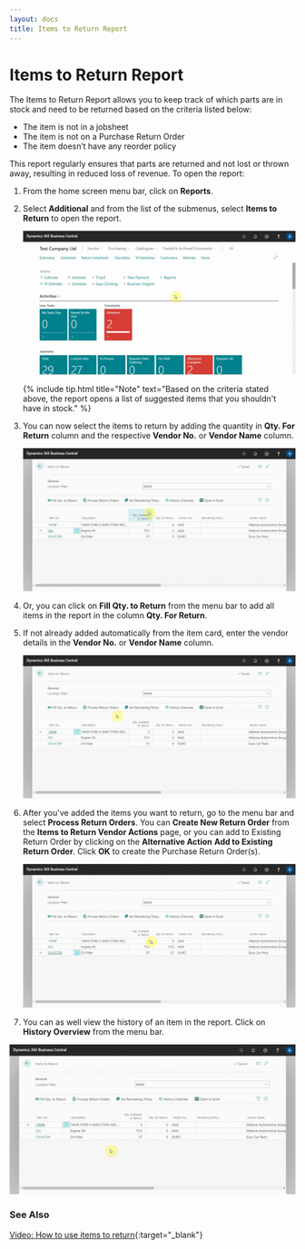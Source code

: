 ```yaml
---
layout: docs
title: Items to Return Report 
---
```


# Items to Return Report 
The Items to Return Report allows you to keep track of which parts are in stock and need to be returned based on the criteria listed below:
- The item is not in a jobsheet
- The item is not on a Purchase Return Order
- The item doesn’t have any reorder policy

This report regularly ensures that parts are returned and not lost or thrown away, resulting in reduced loss of revenue. To open the report:

1. From the home screen menu bar, click on **Reports**.
2. Select **Additional** and from the list of the submenus, select **Items to Return** to open the report.

    ![](media/garagehive-items-to-return1.gif)

    {% include tip.html title="Note" text="Based on the criteria stated above, the report opens a list of suggested items that you shouldn't have in stock." %}

3. You can now select the items to return by adding the quantity in **Qty. For Return** column and the respective **Vendor No.** or **Vendor Name** column.

    ![](media/garagehive-items-to-return2.gif)

4. Or, you can click on **Fill Qty. to Return** from the menu bar to add all items in the report in the column **Qty. For Return**. 
5. If not already added automatically from the item card, enter the vendor details in the **Vendor No.** or **Vendor Name** column.

    ![](media/garagehive-items-to-return3.gif)

6. After you've added the items you want to return, go to the menu bar and select **Process Return Orders**. You can **Create New Return Order** from the **Items to Return Vendor Actions** page, or you can add to Existing Return Order by clicking on the **Alternative Action** **Add to Existing Return Order**. Click **OK** to create the Purchase Return Order(s).

    ![](media/garagehive-items-to-return4.gif)

7. You can as well view the history of an item in the report. Click on **History Overview** from the menu bar.

![](media/garagehive-items-to-return5.gif)

### **See Also**

[Video: How to use items to return](https://www.youtube.com/watch?v=WH-hKLISWds){:target="_blank"}

